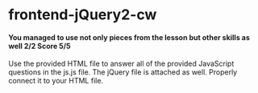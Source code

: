 # frontend-jQuery2-cw
#### You managed to use not only pieces from the lesson but other skills as well 2/2 Score 5/5
Use the provided HTML file to answer all of the provided JavaScript questions in the js.js file. The jQuery file is attached as well. Properly connect it to your HTML file.
